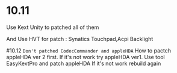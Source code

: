# 10.11
Use Kext Unity to patched all of them

And Use HVT for patch : Synatics Touchpad,Acpi Backlight


#10.12
`Don't patched CodecCommander and appleHDA`
How to pactch appleHDA ver 2 first. If it's not work try appleHDA ver1.
Use tool EasyKextPro and patch appleHDA
If it's not work rebuild again
